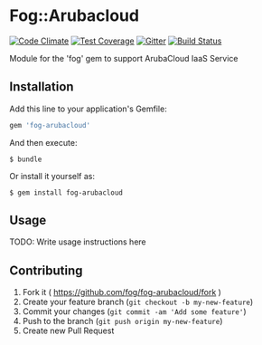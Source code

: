 # Fog::Arubacloud

[![Code Climate](https://codeclimate.com/github/fog/fog-arubacloud/badges/gpa.svg)](https://codeclimate.com/github/fog/fog-arubacloud)
[![Test Coverage](https://codeclimate.com/github/fog/fog-arubacloud/badges/coverage.svg)](https://codeclimate.com/github/fog/fog-arubacloud/coverage)
[![Gitter](https://badges.gitter.im/fog/fog-arubacloud.svg)](https://gitter.im/fog/fog-arubacloud?utm_source=badge&utm_medium=badge&utm_campaign=pr-badge&utm_content=body_badge)
[![Build Status](https://travis-ci.org/fog/fog-arubacloud.svg?branch=master)](https://travis-ci.org/fog/fog-arubacloud)

Module for the 'fog' gem to support ArubaCloud IaaS Service

## Installation

Add this line to your application's Gemfile:

```ruby
gem 'fog-arubacloud'
```

And then execute:

    $ bundle

Or install it yourself as:

    $ gem install fog-arubacloud

## Usage

TODO: Write usage instructions here

## Contributing

1. Fork it ( https://github.com/fog/fog-arubacloud/fork )
2. Create your feature branch (`git checkout -b my-new-feature`)
3. Commit your changes (`git commit -am 'Add some feature'`)
4. Push to the branch (`git push origin my-new-feature`)
5. Create new Pull Request

